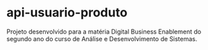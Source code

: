 ﻿# api-usuario-produto
 
 Projeto desenvolvido para a matéria Digital Business Enablement do segundo ano do curso de Análise e Desenvolvimento de Sistemas.
